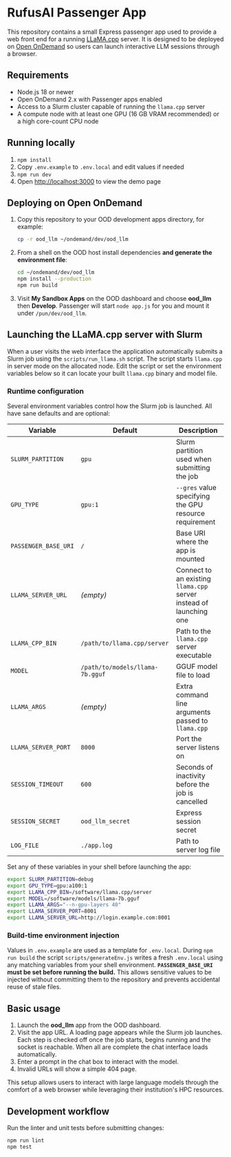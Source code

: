 # RufusAI Passenger App

This repository contains a small Express passenger app used to provide a web front end for a running [LLaMA.cpp](https://github.com/ggerganov/llama.cpp) server. It is designed to be deployed on [Open OnDemand](https://openondemand.org/) so users can launch interactive LLM sessions through a browser.

## Requirements
* Node.js 18 or newer
* Open OnDemand 2.x with Passenger apps enabled
* Access to a Slurm cluster capable of running the `llama.cpp` server
* A compute node with at least one GPU (16&nbsp;GB VRAM recommended) or a high core-count CPU node

## Running locally
1. `npm install`
2. Copy `.env.example` to `.env.local` and edit values if needed
3. `npm run dev`
4. Open <http://localhost:3000> to view the demo page

## Deploying on Open OnDemand
1. Copy this repository to your OOD development apps directory, for example:
   ```bash
   cp -r ood_llm ~/ondemand/dev/ood_llm
   ```
2. From a shell on the OOD host install dependencies **and generate the environment file**:
   ```bash
   cd ~/ondemand/dev/ood_llm
   npm install --production
   npm run build
   ```
3. Visit **My Sandbox Apps** on the OOD dashboard and choose **ood_llm** then **Develop**. Passenger will start `node app.js` for you and mount it under `/pun/dev/ood_llm`.

## Launching the LLaMA.cpp server with Slurm
When a user visits the web interface the application automatically submits a Slurm job
using the `scripts/run_llama.sh` script.  The script starts
`llama.cpp` in server mode on the allocated node.  Edit the script or set the
environment variables below so it can locate your built `llama.cpp` binary and
model file.

### Runtime configuration
Several environment variables control how the Slurm job is launched. All have sane defaults and are optional:

| Variable | Default | Description |
| --- | --- | --- |
| `SLURM_PARTITION` | `gpu` | Slurm partition used when submitting the job |
| `GPU_TYPE` | `gpu:1` | `--gres` value specifying the GPU resource requirement |
| `PASSENGER_BASE_URI` | `/` | Base URI where the app is mounted |
| `LLAMA_SERVER_URL` | *(empty)* | Connect to an existing `llama.cpp` server instead of launching one |
| `LLAMA_CPP_BIN` | `/path/to/llama.cpp/server` | Path to the `llama.cpp` server executable |
| `MODEL` | `/path/to/models/llama-7b.gguf` | GGUF model file to load |
| `LLAMA_ARGS` | *(empty)* | Extra command line arguments passed to `llama.cpp` |
| `LLAMA_SERVER_PORT` | `8000` | Port the server listens on |
| `SESSION_TIMEOUT` | `600` | Seconds of inactivity before the job is cancelled |
| `SESSION_SECRET` | `ood_llm_secret` | Express session secret |
| `LOG_FILE` | `./app.log` | Path to server log file |

Set any of these variables in your shell before launching the app:
```bash
export SLURM_PARTITION=debug
export GPU_TYPE=gpu:a100:1
export LLAMA_CPP_BIN=/software/llama.cpp/server
export MODEL=/software/models/llama-7b.gguf
export LLAMA_ARGS="--n-gpu-layers 40"
export LLAMA_SERVER_PORT=8001
export LLAMA_SERVER_URL=http://login.example.com:8001
```

### Build-time environment injection
Values in `.env.example` are used as a template for `.env.local`. During
`npm run build` the script `scripts/generateEnv.js` writes a fresh `.env.local`
using any matching variables from your shell environment. **`PASSENGER_BASE_URI`
must be set before running the build.** This allows sensitive values to be
injected without committing them to the repository and prevents accidental reuse
of stale files.

## Basic usage
1. Launch the **ood_llm** app from the OOD dashboard.
2. Visit the app URL. A loading page appears while the Slurm job launches.
   Each step is checked off once the job starts, begins running and the socket
   is reachable. When all are complete the chat interface loads automatically.
3. Enter a prompt in the chat box to interact with the model.
4. Invalid URLs will show a simple 404 page.

This setup allows users to interact with large language models through the comfort of a web browser while leveraging their institution's HPC resources.

## Development workflow
Run the linter and unit tests before submitting changes:
```bash
npm run lint
npm test
```
